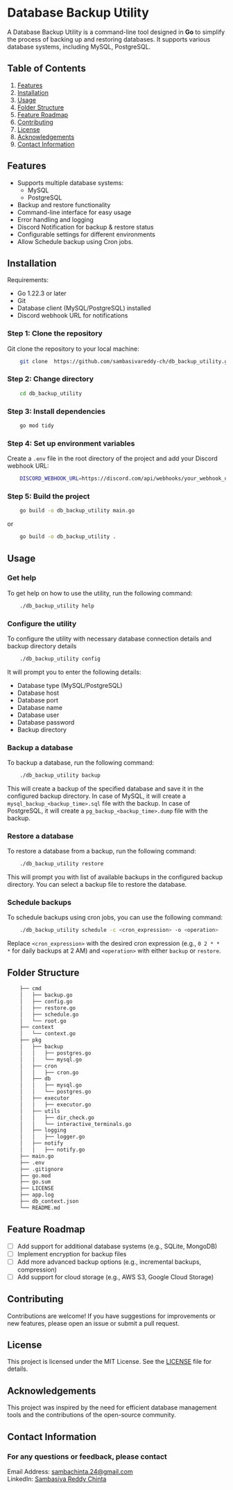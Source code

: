 # Database Backup Utility
A Database Backup Utility is a command-line tool designed in **Go** to simplify the process of backing up and restoring databases. It supports various database systems, including MySQL, PostgreSQL.

## Table of Contents
1. [Features](#features)
2. [Installation](#installation)
3. [Usage](#usage)
4. [Folder Structure](#folder-structure)
5. [Feature Roadmap](#feature-roadmap)
6. [Contributing](#contributing)
7. [License](#license)
8. [Acknowledgements](#acknowledgements)
9. [Contact Information](#contact-information)

## Features
+ Supports multiple database systems:
    - MySQL
    - PostgreSQL
+ Backup and restore functionality
+ Command-line interface for easy usage
+ Error handling and logging
+ Discord Notification for backup & restore status
+ Configurable settings for different environments
+ Allow Schedule backup using Cron jobs.

## Installation 
Requirements:
- Go 1.22.3 or later
- Git
- Database client (MySQL/PostgreSQL) installed
- Discord webhook URL for notifications

### Step 1: Clone the repository
Git clone the repository to your local machine:
```bash
    git clone  https://github.com/sambasivareddy-ch/db_backup_utility.git
```
### Step 2: Change directory
```bash
    cd db_backup_utility
```
### Step 3: Install dependencies
```bash
    go mod tidy
```
### Step 4: Set up environment variables
Create a `.env` file in the root directory of the project and add your Discord webhook URL:
```bash
    DISCORD_WEBHOOK_URL=https://discord.com/api/webhooks/your_webhook_url
```
### Step 5: Build the project
```bash
    go build -o db_backup_utility main.go
```
or 
```bash
    go build -o db_backup_utility .
```

## Usage 
### Get help
To get help on how to use the utility, run the following command:
```bash
    ./db_backup_utility help
```
### Configure the utility
To configure the utility with necessary database connection details and backup directory details 
```bash
    ./db_backup_utility config
```
It will prompt you to enter the following details:
- Database type (MySQL/PostgreSQL)
- Database host
- Database port
- Database name
- Database user
- Database password
- Backup directory
### Backup a database
To backup a database, run the following command:
```bash
    ./db_backup_utility backup
```
This will create a backup of the specified database and save it in the configured backup directory.
In case of MySQL, it will create a `mysql_backup_<backup_time>.sql` file with the backup.
In case of PostgreSQL, it will create a `pg_backup_<backup_time>.dump` file with the backup.
### Restore a database
To restore a database from a backup, run the following command:
```bash
    ./db_backup_utility restore
```
This will prompt you with list of available backups in the configured backup directory.
You can select a backup file to restore the database.
### Schedule backups
To schedule backups using cron jobs, you can use the following command:
```bash
    ./db_backup_utility schedule -c <cron_expression> -o <operation>
```
Replace `<cron_expression>` with the desired cron expression (e.g., `0 2 * * *` for daily backups at 2 AM) and `<operation>` with either `backup` or `restore`.

## Folder Structure
```bash
    ├── cmd
    │   ├── backup.go
    │   ├── config.go
    │   ├── restore.go
    │   ├── schedule.go
    │   └── root.go
    ├── context
    │   └── context.go
    ├── pkg
    │   ├── backup
    │   │   ├── postgres.go
    │   │   └── mysql.go
    │   ├── cron
    │   │   ├── cron.go
    │   ├── db
    │   │   ├── mysql.go
    │   │   └── postgres.go
    │   ├── executor
    │   │   ├── executor.go
    │   ├── utils
    │   │   ├── dir_check.go
    │   │   └── interactive_terminals.go
    │   ├── logging
    │   │   ├── logger.go
    │   ├── notify
    │   │   ├── notify.go
    ├── main.go
    ├── .env
    ├── .gitignore
    ├── go.mod
    ├── go.sum
    ├── LICENSE
    ├── app.log
    ├── db_context.json
    └── README.md
```

## Feature Roadmap
- [ ] Add support for additional database systems (e.g., SQLite, MongoDB)
- [ ] Implement encryption for backup files
- [ ] Add more advanced backup options (e.g., incremental backups, compression)
- [ ] Add support for cloud storage (e.g., AWS S3, Google Cloud Storage)

## Contributing
Contributions are welcome! If you have suggestions for improvements or new features, please open an issue or submit a pull request.

## License
This project is licensed under the MIT License. See the [LICENSE](LICENSE) file for details.

## Acknowledgements
This project was inspired by the need for efficient database management tools and the contributions of the open-source community.

## Contact Information
### For any questions or feedback, please contact
Email Address: sambachinta.24@gmail.com <br>
LinkedIn: [Sambasiva Reddy Chinta](https://www.linkedin.com/in/samba-siva-reddy-ch/)